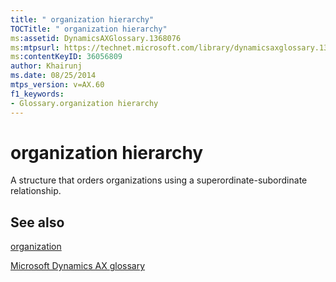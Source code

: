 ```yaml
---
title: " organization hierarchy"
TOCTitle: " organization hierarchy"
ms:assetid: DynamicsAXGlossary.1368076
ms:mtpsurl: https://technet.microsoft.com/library/dynamicsaxglossary.1368076(v=AX.60)
ms:contentKeyID: 36056809
author: Khairunj
ms.date: 08/25/2014
mtps_version: v=AX.60
f1_keywords:
- Glossary.organization hierarchy
---
```


# organization hierarchy

A structure that orders organizations using a superordinate-subordinate relationship.

## See also

[organization](organization.md)

[Microsoft Dynamics AX glossary](glossary/microsoft-dynamics-ax-glossary.md)

  


